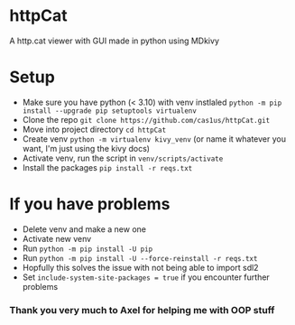 # httpCat
A http.cat viewer with GUI made in python using MDkivy

# Setup
 -  Make sure you have python (< 3.10) with venv instlaled ```python -m pip install --upgrade pip setuptools virtualenv ```
 - Clone the repo ```git clone https://github.com/cas1us/httpCat.git ```
 - Move into project directory ```cd httpCat```
 - Create venv ```python -m virtualenv kivy_venv``` (or name it whatever you want, I'm just using the kivy docs)
 - Activate venv, run the script in ``` venv/scripts/activate ```
 - Install the packages ```pip install -r reqs.txt```

# If you have problems
 - Delete venv and make a new one
 - Activate new venv
 - Run ```python -m pip install -U pip```
 - Run ```python -m pip install -U --force-reinstall -r reqs.txt```
 - Hopfully this solves the issue with not being able to import sdl2
 - Set ```include-system-site-packages = true``` if you encounter further problems 

### Thank you very much to Axel for helping me with OOP stuff

